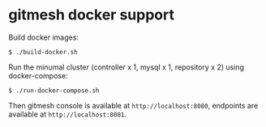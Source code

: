 gitmesh docker support
========

Build docker images:

```
$ ./build-docker.sh
```

Run the minumal cluster (controller x 1, mysql x 1, repository x 2) using docker-compose:

```
$ ./run-docker-compose.sh
```

Then gitmesh console is available at `http://localhost:8080`, endpoints are available at `http://localhost:8081`.
